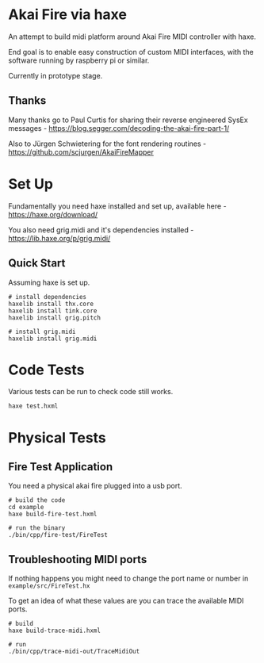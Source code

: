 
# Akai Fire via haxe

An attempt to build midi platform around Akai Fire MIDI controller with haxe.

End goal is to enable easy construction of custom MIDI interfaces, with the software running by raspberry pi or similar.

Currently in prototype stage.

## Thanks

Many thanks go to Paul Curtis for sharing their reverse engineered SysEx messages - https://blog.segger.com/decoding-the-akai-fire-part-1/

Also to Jürgen Schwietering for the font rendering routines - https://github.com/scjurgen/AkaiFireMapper

# Set Up

Fundamentally you need haxe installed and set up, available here - https://haxe.org/download/

You also need grig.midi and it's dependencies installed - https://lib.haxe.org/p/grig.midi/

## Quick Start 

Assuming haxe is set up.

```shell
# install dependencies
haxelib install thx.core
haxelib install tink.core
haxelib install grig.pitch

# install grig.midi
haxelib install grig.midi
```

# Code Tests

Various tests can be run to check code still works.

```shell
haxe test.hxml
```

# Physical Tests

## Fire Test Application

You need a physical akai fire plugged into a usb port.

```shell
# build the code
cd example
haxe build-fire-test.hxml

# run the binary
./bin/cpp/fire-test/FireTest
```

## Troubleshooting MIDI ports

If nothing happens you might need to change the port name or number in `example/src/FireTest.hx`

To get an idea of what these values are you can trace the available MIDI ports.

```shell
# build
haxe build-trace-midi.hxml

# run
./bin/cpp/trace-midi-out/TraceMidiOut
```